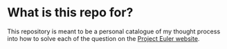 # What is this repo for?

This repository is meant to be a personal catalogue of my thought process into how to solve each of the question on the [Project Euler website](https://projecteuler.net).
